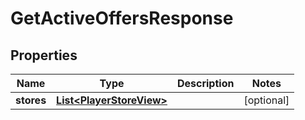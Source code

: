 

# GetActiveOffersResponse


## Properties

| Name | Type | Description | Notes |
|------------ | ------------- | ------------- | -------------|
|**stores** | [**List&lt;PlayerStoreView&gt;**](PlayerStoreView.md) |  |  [optional] |



